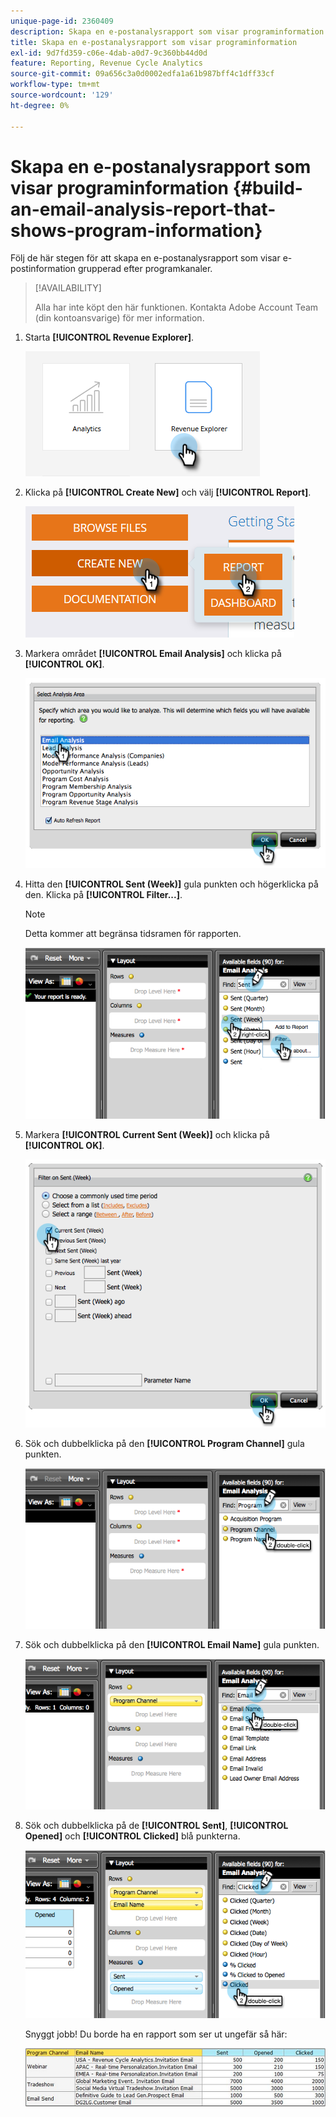 ```yaml
---
unique-page-id: 2360409
description: Skapa en e-postanalysrapport som visar programinformation - Marketo Docs - produktdokumentation
title: Skapa en e-postanalysrapport som visar programinformation
exl-id: 9d7fd359-c06e-4dab-a0d7-9c360bb44d0d
feature: Reporting, Revenue Cycle Analytics
source-git-commit: 09a656c3a0d0002edfa1a61b987bff4c1dff33cf
workflow-type: tm+mt
source-wordcount: '129'
ht-degree: 0%

---
```


# Skapa en e-postanalysrapport som visar programinformation {#build-an-email-analysis-report-that-shows-program-information}

Följ de här stegen för att skapa en e-postanalysrapport som visar e-postinformation grupperad efter programkanaler.

>[!AVAILABILITY]
>
>Alla har inte köpt den här funktionen. Kontakta Adobe Account Team (din kontoansvarige) för mer information.

1. Starta **[!UICONTROL Revenue Explorer]**.

   ![](assets/report-that-shows-program-information-1.png)

1. Klicka på **[!UICONTROL Create New]** och välj **[!UICONTROL Report]**.

   ![](assets/report-that-shows-program-information-2.png)

1. Markera området **[!UICONTROL Email Analysis]** och klicka på **[!UICONTROL OK]**.

   ![](assets/image2014-9-17-19-3a43-3a20.png)

1. Hitta den **[!UICONTROL Sent (Week)]** gula punkten och högerklicka på den. Klicka på **[!UICONTROL Filter...]**.

   >[!NOTE]
   >
   >Detta kommer att begränsa tidsramen för rapporten.

   ![](assets/image2014-9-17-19-3a43-3a49.png)

1. Markera **[!UICONTROL Current Sent (Week)]** och klicka på **[!UICONTROL OK]**.

   ![](assets/image2014-9-17-19-3a43-3a59.png)

1. Sök och dubbelklicka på den **[!UICONTROL Program Channel]** gula punkten.

   ![](assets/image2014-9-17-19-3a44-3a14.png)

1. Sök och dubbelklicka på den **[!UICONTROL Email Name]** gula punkten.

   ![](assets/image2014-9-17-19-3a44-3a34.png)

1. Sök och dubbelklicka på de **[!UICONTROL Sent]**, **[!UICONTROL Opened]** och **[!UICONTROL Clicked]** blå punkterna.

   ![](assets/image2014-9-17-19-3a44-3a41.png)

   Snyggt jobb! Du borde ha en rapport som ser ut ungefär så här:

   ![](assets/image2014-9-17-19-3a45-3a1.png)
